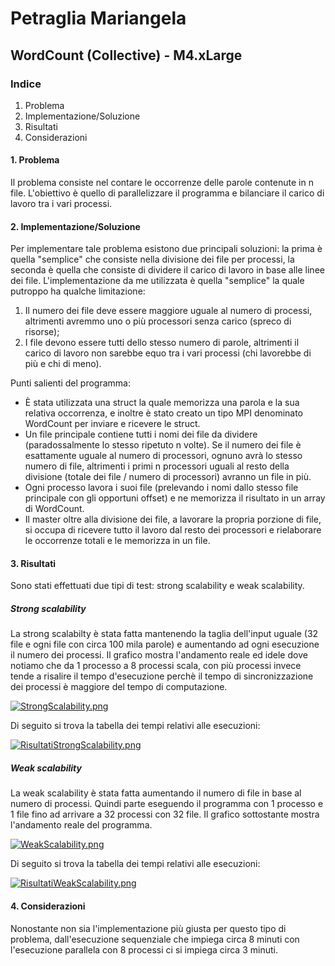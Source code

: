 # Petraglia Mariangela
## WordCount (Collective) - M4.xLarge

### Indice

1. Problema 
2. Implementazione/Soluzione
3. Risultati
4. Considerazioni

#### 1. Problema
Il problema consiste nel contare le occorrenze delle parole contenute in n file. L'obiettivo è quello di parallelizzare il programma e bilanciare il carico di lavoro tra i vari processi.

#### 2. Implementazione/Soluzione

Per implementare tale problema esistono due principali soluzioni: la prima è quella "semplice" che consiste nella divisione dei file per processi, la seconda è quella che consiste di dividere il carico di lavoro in base alle linee dei file.
L'implementazione da me utilizzata è quella "semplice" la quale putroppo ha qualche limitazione:
1. Il numero dei file deve essere maggiore uguale al numero di processi, altrimenti avremmo uno o più processori senza carico (spreco di risorse);
2. I file devono essere tutti dello stesso numero di parole, altrimenti il carico di lavoro non sarebbe equo tra i vari processi (chi lavorebbe di più e chi di meno).

Punti salienti del programma:

+ È stata utilizzata una struct la quale memorizza una parola e la sua relativa occorrenza, e inoltre è stato creato un tipo MPI denominato WordCount per inviare e ricevere le struct.
+ Un file principale contiene tutti i nomi dei file da dividere (paradossalmente lo stesso ripetuto n volte). 
Se il numero dei file è esattamente uguale al numero di processori, ognuno avrà lo stesso numero di file, altrimenti i primi n processori uguali al resto della divisione (totale dei file / numero di processori) avranno un file in più.
+ Ogni processo lavora i suoi file (prelevando i nomi dallo stesso file principale con gli opportuni offset) e ne memorizza il risultato in un array di WordCount.
+ Il master oltre alla divisione dei file, a lavorare la propria porzione di file, si occupa di ricevere tutto il lavoro dal resto dei processori e rielaborare le occorrenze totali e le memorizza in un file.

#### 3. Risultati

Sono stati effettuati due tipi di test: strong scalability e weak scalability.

##### Strong scalability

La strong scalabilty è stata fatta mantenendo la taglia dell'input uguale (32 file e ogni file con circa 100 mila parole) e aumentando ad ogni esecuzione il numero dei processi.
Il grafico mostra l'andamento reale ed idele dove notiamo che da 1 processo a 8 processi scala, con più processi invece tende a risalire il tempo d'esecuzione perchè il tempo di sincronizzazione dei processi è maggiore del tempo di computazione.

[![StrongScalability.png](https://s3.postimg.org/isstvo6s3/Strong_Scalability.png)](https://postimg.org/image/ejo3ti3in/)

Di seguito si trova la tabella dei tempi relativi alle esecuzioni:

[![RisultatiStrongScalability.png](https://s17.postimg.org/7g08iwd33/Risultati_Strong_Scalability.png)](https://postimg.org/image/n1hk2up17/)

##### Weak scalability

La weak scalability è stata fatta aumentando il numero di file in base al numero di processi. Quindi parte eseguendo il programma con 1 processo e 1 file fino ad arrivare a 32 processi con 32 file.
Il grafico sottostante mostra l'andamento reale del programma.

[![WeakScalability.png](https://s12.postimg.org/ukd5c8j0d/Weak_Scalability.png)](https://postimg.org/image/apr3q43sp/)

Di seguito si trova la tabella dei tempi relativi alle esecuzioni:

[![RisultatiWeakScalability.png](https://s2.postimg.org/62xbqf1pl/Risultati_Weak_Scalability.png)](https://postimg.org/image/diwlc7pet/)

#### 4. Considerazioni

Nonostante non sia l'implementazione più giusta per questo tipo di problema, dall'esecuzione sequenziale che impiega circa 8 minuti con l'esecuzione parallela con 8 processi ci si impiega circa 3 minuti.

